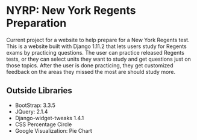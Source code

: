 # NYRP: New York Regents Preparation
Current project for a website to help prepare for a New York Regents test. 
This is a website built with Django 1.11.2 that lets users study for Regents exams by practicing questions. The user can practice released Regents tests, or they can select units they want to study and get questions just on those topics. After the user is done practicing, they get customized feedback on the areas they missed the most are should study more. 
 
## Outside Libraries
- BootStrap:  3.3.5
- JQuery:     2.1.4
- Django-widget-tweaks 1.4.1
- CSS Percentage Circle
- Google Visualization: Pie Chart
